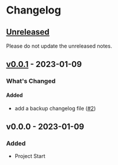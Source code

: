 # Changelog

## [Unreleased](https://github.com/DonalChilde/python-base-test-3/v0.0.0...HEAD/compare/v0.0.1...refs/heads/master)

Please do not update the unreleased notes.

<!-- Content should be placed here -->
## [v0.0.1](https://github.com/DonalChilde/python-base-test-3/v0.0.0...HEAD/compare/v0.0.0...v0.0.1) - 2023-01-09

### What's Changed

#### Added

- add a backup  changelog file ([#2](https://github.com/DonalChilde/python-base-test-3/pull/2))

## v0.0.0 - 2023-01-09

### Added

- Project Start
